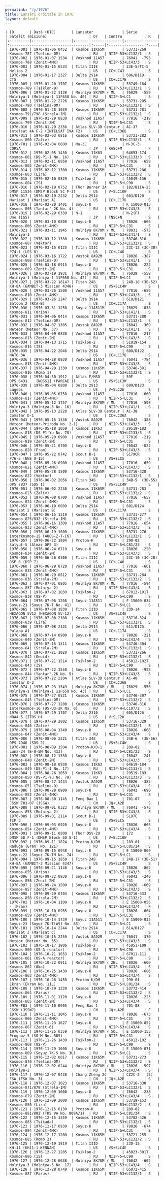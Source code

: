 ```yaml
---
permalink: "/y/1976"
title: Lansări orbitale în 1976
layout: default
---
```


    | ID       | Dată (UTC)       | Lansator             | Serie          | Satelit (misiune)                   | Or   | Centru          | R   |
    |:---------|:-----------------|:---------------------|:---------------|:------------------------------------|:-----|:----------------|:----|
    | 1976-001 | 1976-01-06 0452  | Kosmos 11K65M        | 53731-269      | Kosmos-787 (Tselina-OM)             | RU   | NIIP-53+LC132/1 | S   |
    | 1976-002 | 1976-01-07 1534  | Voskhod 11A57        | 76041  -793    | Kosmos-788 (Zenit-4MK)              | RU   | NIIP-53+LC43/3  | S   |
    | 1976-003 | 1976-01-15 0534  | Titan IIIE           | 23E-5/TC-5     | Helios 2                            | US   | CC+LC41         | S   |
    | 1976-004 | 1976-01-17 2327  | Delta 2914           | 606/D119       | CTS                                 | US   | CC+LC17B        | S   |
    | 1976-005 | 1976-01-20 1707  | Kosmos 11K65M        | 53749-164      | Kosmos-789 (Tsiklon-B)              | RU   | NIIP-53+LC132/1 | S   |
    | 1976-006 | 1976-01-22 1138  | Molniya 8K78M / ML   | 76029  -559    | Molniya-1 (Molniya-1 11F658 No. 40) | RU   | NIIP-5+LC1      | S   |
    | 1976-007 | 1976-01-22 2226  | Kosmos 11K65M        | 53731-285      | Kosmos-790 (Tselina-OM)             | RU   | NIIP-53+LC132/1 | S   |
    | 1976-008 | 1976-01-28 1039  | Kosmos 11K65M        | 53731-281      | Kosmos-791/798 (Strela-1M)          | RU   | NIIP-53+LC132/1 | S   |
    | 1976-009 | 1976-01-29 0830  | Voskhod 11A57        | 77016  -218    | Kosmos-799 (Zenit-2M)               | RU   | NIIP-5+LC31     | S   |
    | 1976-010 | 1976-01-29 2356  | Atlas SLV-3D Centaur | AC-37          | Intelsat 4A F-2 (INTELSAT IVA F2)   | US   | CC+LC36B        | S   |
    | 1976-011 | 1976-02-03 0816  | Kosmos 11K65M        | 53721-282      | Kosmos-800 (Zaliv)                  | RU   | NIIP-53+LC132/1 | S   |
    | 1976-F01 | 1976-02-04 0600  | Mu-3C                | M-3C-3         | CORSA                               | JP   | KASC+M          | F   |
    | 1976-012 | 1976-02-05 1430  | Kosmos 11K63         | 64653-174      | Kosmos-801 (DS-P1-I No. 16)         | RU   | NIIP-53+LC133/3 | S   |
    | 1976-013 | 1976-02-11 0850  | Voskhod 11A57        | 77016  -658    | Kosmos-802 (Zenit-4MK)              | RU   | NIIP-5+LC31     | S   |
    | 1976-014 | 1976-02-12 1300  | Kosmos 11K65M        | 53731-286      | Kosmos-803 (Lira)                   | RU   | NIIP-53+LC132/2 | S   |
    | 1976-015 | 1976-02-16 0829  | Tsiklon-2            | 45049-156      | Kosmos-804 (IS)                     | RU   | NIIP-5+LC90     | S   |
    | 1976-016 | 1976-02-19 0752  | Thor Burner 2A       | 182/BIIA-25    | DMSP 11534 (DMSP Block 5C F-3)      | US   | V+SLC10W        | S   |
    | 1976-017 | 1976-02-19 2232  | Delta 2914           | 603/D120       | Marisat 1 (Marisat A)               | US   | CC+LC17B        | S   |
    | 1976-018 | 1976-02-20 1401  | Soyuz-U              | K 15000-013    | Kosmos-805 (Yantar'-2K No. 4)       | RU   | NIIP-53+LC43/3  | S   |
    | 1976-019 | 1976-02-29 0330  | N-1                  | N-2(F)         | Ume (ISS)                           | JP   | TNSC+N          | S   |
    | 1976-020 | 1976-03-10 0800  | Soyuz-U              | 78026  -666    | Kosmos-806 (Zenit-4MK)              | RU   | NIIP-5+LC31     | S   |
    | 1976-021 | 1976-03-11 1945  | Molniya 8K78M / ML   | 78031  -575    | Molniya-1                           | RU   | NIIP-53+LC41/1  | S   |
    | 1976-022 | 1976-03-12 1330  | Kosmos 11K65M        | 53746-310      | Kosmos-807 (Vektor)                 | RU   | NIIP-53+LC132/1 | S   |
    | 1976-023 | 1976-03-15 0125  | Titan IIIC           | 23C-12 (3C-30) | P74-1 (LES 8)                       | US   | CC+LC40         | S   |
    | 1976-024 | 1976-03-16 1722  | Vostok 8A92M         | 78026  -387    | Kosmos-808 (Tselina-D)              | RU   | NIIP-53+LC41/1  | S   |
    | 1976-025 | 1976-03-18 0915  | Soyuz-U              | 78026  -222    | Kosmos-809 (Zenit-2M)               | RU   | NIIP-5+LC31     | S   |
    | 1976-026 | 1976-03-19 1931  | Molniya 8K78M / ML   | 76029  -558    | Molniya-1 (Molniya-1 11F658 No. 42) | RU   | NIIP-5+LC1      | S   |
    | 1976-027 | 1976-03-22 1814? | Titan 24B            | 24B-18 (3B-52) | KH-8A (GAMBIT-3 Mission 4346)       | US   | VS+SLC4W        | S   |
    | 1976-028 | 1976-03-26 1500  | Voskhod 11A57        | 77016  -656    | Kosmos-810 (Zenit-4MK)              | RU   | NIIP-53+LC43/3  | S   |
    | 1976-029 | 1976-03-26 2247  | Delta 3914           | 610/D121       | Satcom 2 (RCA-B)                    | US   | CC+LC17A        | S   |
    | 1976-030 | 1976-03-31 1250  | Soyuz 11A511M        | 76029  -838    | Kosmos-811 (Orion)                  | RU   | NIIP-53+LC41/1  | S   |
    | 1976-031 | 1976-04-06 0414  | Kosmos 11K65M        | 53731-280      | Kosmos-812 (Tselina-OM)             | RU   | NIIP-53+LC132/1 | S   |
    | 1976-032 | 1976-04-07 1305  | Vostok 8A92M         | 76041  -369    | Meteor (Meteor No. 37)              | RU   | NIIP-53+LC41/1  | S   |
    | 1976-033 | 1976-04-09 0830  | Voskhod 11A57        | 77016  -217    | Kosmos-813 (Zenit-2M)               | RU   | NIIP-53+LC43/3  | S   |
    | 1976-034 | 1976-04-13 1715  | Tsiklon-2            | 51019-154      | Kosmos-814 (IS)                     | RU   | NIIP-5+LC90     | S   |
    | 1976-035 | 1976-04-22 2046  | Delta 2914           | 608/D122       | NATO 3A                             | US   | CC+LC17B        | S   |
    | 1976-036 | 1976-04-28 0930  | Voskhod 11A57        | 76041  -784    | Kosmos-815 (Zenit-4MK)              | RU   | NIIP-53+LC43/3  | S   |
    | 1976-037 | 1976-04-28 1330  | Kosmos 11K65M        | 53746-301      | Kosmos-816 (Romb 1)                 | RU   | NIIP-53+LC132/1 | S   |
    | 1976-038 | 1976-04-30 1912  | Atlas F/MSD          | 59F            | OPS 6431    [NOSS1] (PARCAE 1)      | US   | VS+SLC3W        | S   |
    | 1976-039 | 1976-05-04 0800  | Delta 2913           | 609/D123       | Lageos                              | US   | V+SLC2W         | S   |
    | 1976-040 | 1976-05-05 0750  | Voskhod 11A57        | 77016  -660    | Kosmos-817 (Zenit-4MK)              | RU   | NIIP-5+LC31     | S   |
    | 1976-041 | 1976-05-12 1757  | Molniya 8K78M / ML   | 77016  -598    | Molniya-3 (Molniya-3 No. 16)        | RU   | NIIP-53+LC41/1  | S   |
    | 1976-042 | 1976-05-13 2228  | Atlas SLV-3D Centaur | AC-38          | Comstar D-1                         | US   | CC+LC36A        | S   |
    | 1976-043 | 1976-05-15 1330  | Vostok 8A92M         | 76042  -388    | Meteor (Meteor-Priroda No. 2-1)     | RU   | NIIP-53+LC43/3  | S   |
    | 1976-044 | 1976-05-18 1059  | Kosmos 11K63         | 29519-182      | Kosmos-818 (DS-P1-Yu No. 78)        | RU   | NIIP-53+LC133/3 | S   |
    | 1976-045 | 1976-05-20 0900  | Voskhod 11A57        | 77016  -219    | Kosmos-819 (Zenit-2M)               | RU   | NIIP-5+LC31     | S   |
    | 1976-046 | 1976-05-21 0700  | Soyuz-U              | 76042  -022    | Kosmos-820 (Fram)                   | RU   | NIIP-53+LC43/3  | S   |
    | 1976-047 | 1976-05-22 0742  | Scout B-1            | S179CR         | P76-5 (NNS O-15)                    | US   | VS+SLC5         | S   |
    | 1976-048 | 1976-05-26 0900  | Voskhod 11A57        | 77016  -659    | Kosmos-821 (Zenit-4MK)              | RU   | NIIP-53+LC43/3  | S   |
    | 1976-049 | 1976-05-28 1500  | Kosmos 11K65M        | 53716-328      | Kosmos-822 (Vektor)                 | RU   | NIIP-53+LC132/1 | S   |
    | 1976-050 | 1976-06-02 2056  | Titan 34B            | 34B-5  (3B-55) | OPS 7837 (SDS 1)                    | US   | VS+SLC4W        | S   |
    | 1976-051 | 1976-06-02 2230  | Kosmos 11K65M        | 53731-283      | Kosmos-823 (Zaliv)                  | RU   | NIIP-53+LC132/2 | S   |
    | 1976-052 | 1976-06-08 0700  | Voskhod 11A57        | 77016  -657    | Kosmos-824 (Zenit-4MK)              | RU   | NIIP-5+LC31     | S   |
    | 1976-053 | 1976-06-10 0009  | Delta 2914           | 601/D124       | Marisat 2 (Marisat B)               | US   | CC+LC17A        | S   |
    | 1976-054 | 1976-06-15 1319  | Kosmos 11K65M        | 53731-277      | Kosmos-825/832 (Strela-1M)          | RU   | NIIP-53+LC132/2 | S   |
    | 1976-055 | 1976-06-16 1309  | Voskhod 11A57        | 77016  -654    | Kosmos-833 (Zenit-4MK)              | RU   | NIIP-53+LC43/3  | S   |
    | 1976-056 | 1976-06-19 1600  | Kosmos 11K65M        | 53731-276      | Interkosmos-15 (AUOS-Z-T-IK)        | RU   | NIIP-53+LC132/1 | S   |
    | 1976-057 | 1976-06-22 1804  | Proton-K             | 290-02         | Salyut-5 (Almaz OPS 3)              | RU   | NIIP-5+LC81/23  | S   |
    | 1976-058 | 1976-06-24 0710  | Soyuz-U              | 78026  -220    | Kosmos-834 (Zenit-2M)               | RU   | NIIP-53+LC43/3  | S   |
    | 1976-059 | 1976-06-26 0300  | Titan IIIC           | 23C-10 (3C-28) | DSP 6 (DSP 7)                       | US   | CC+LC40         | S   |
    | 1976-060 | 1976-06-29 0720  | Voskhod 11A57        | 77016  -661    | Kosmos-835 (Zenit-4MK)              | RU   | NIIP-5+LC31     | S   |
    | 1976-061 | 1976-06-29 0812  | Kosmos 11K65M        | 53731-284      | Kosmos-836 (Strela-2M)              | RU   | NIIP-53+LC132/2 | S   |
    | 1976-062 | 1976-07-01 0805  | Molniya 8K78M / ML   | 77016  -594    | Kosmos-837 (Molniya-2)              | RU   | NIIP-53+LC43/4  | S   |
    | 1976-063 | 1976-07-02 1030  | Tsiklon-2            | 67012-101T     | Kosmos-838 (US-P)                   | RU   | NIIP-5+LC90     | S   |
    | 1976-064 | 1976-07-06 1208  | Soyuz 11A511         | F 15000-034    | Soyuz-21 (Soyuz 7K-T No. 41)        | RU   | NIIP-5+LC1      | S   |
    | 1976-065 | 1976-07-08 1830  | Titan IIID           | 23D-14         | HEXAGON SV12 (HEXAGON SV-12)        | US   | VS+SLC4E        | S   |
    | 1976-067 | 1976-07-08 2108  | Kosmos 11K65M        | 53716-324      | Kosmos-839 (Lira)                   | RU   | NIIP-53+LC132/1 | S   |
    | 1976-066 | 1976-07-08 2331  | Delta 2914           | 611/D125       | Palapa A1                           | US   | CC+LC17A        | S   |
    | 1976-068 | 1976-07-14 0900  | Soyuz-U              | 78026  -221    | Kosmos-840 (Zenit-2M)               | RU   | NIIP-53+LC43/4  | S   |
    | 1976-069 | 1976-07-15 1311  | Kosmos 11K65M        | 53746-304      | Kosmos-841 (Strela-2M)              | RU   | NIIP-53+LC132/1 | S   |
    | 1976-070 | 1976-07-21 1020  | Kosmos 11K65M        | 53731-266      | Kosmos-842 (Geoid)                  | RU   | NIIP-53+LC132/1 | S   |
    | 1976-071 | 1976-07-21 1514  | Tsiklon-2            | 45012-102T     | Kosmos-843 (IS)                     | RU   | NIIP-5+LC90     | S   |
    | 1976-072 | 1976-07-22 1540  | Soyuz-U              | 78026  -958    | Kosmos-844 (Yantar'-2K No. 5)       | RU   | NIIP-53+LC43/3  | S   |
    | 1976-073 | 1976-07-22 2204  | Atlas SLV-3D Centaur | AC-40          | Comstar D-2                         | US   | CC+LC36B        | S   |
    | 1976-074 | 1976-07-23 1549  | Molniya 8K78M / ML   | 76029  -556    | Molniya-1 (Molniya-1 11F658 No. 43) | RU   | NIIP-5+LC1      | S   |
    | 1976-075 | 1976-07-27 0521  | Kosmos 11K65M        | 53746-307      | Kosmos-845 (Tselina-OM)             | RU   | NIIP-53+LC132/2 | S   |
    | 1976-076 | 1976-07-27 1200  | Kosmos 11K65M        | 53746-316      | Interkosmos-16 (DS-U3-IK No. 6)     | RU   | GTsP-4+LC107/2  | S   |
    | 1976-077 | 1976-07-29 1707  | Delta 2310           | 605/D126       | NOAA 5 (ITOS H)                     | US   | V+SLC2W         | S   |
    | 1976-078 | 1976-07-29 2002  | Kosmos 11K65M        | 53716-329      | Kosmos-846 (Zaliv)                  | RU   | NIIP-53+LC132/1 | S   |
    | 1976-079 | 1976-08-04 1340  | Soyuz-U              | 78026  -668    | Kosmos-847 (Zenit-4MK)              | RU   | NIIP-53+LC43/4  | S   |
    | 1976-080 | 1976-08-06 2221  | Titan 34B            | 34B-6  (3B-56) | OPS 7940 (SDS 2)                    | US   | VS+SLC4W        | S   |
    | 1976-081 | 1976-08-09 1504  | Proton-K/D-1         | 288-02         | Luna-24 (E-8-5M No. 413)            | RU   | NIIP-5+LC81/23  | S   |
    | 1976-082 | 1976-08-12 1330  | Soyuz-U              | 76042  -241    | Kosmos-848 (Zenit-2M)               | RU   | NIIP-53+LC43/3  | S   |
    | 1976-083 | 1976-08-18 0930  | Kosmos 11K63         | 64619-184      | Kosmos-849 (DS-P1-I No. 17)         | RU   | NIIP-53+LC133/3 | S   |
    | 1976-084 | 1976-08-26 1059  | Kosmos 11K63         | 29519-183      | Kosmos-850 (DS-P1-Yu No. 79)        | RU   | NIIP-53+LC133/3 | S   |
    | 1976-085 | 1976-08-27 1434  | Vostok 8A92M         | 78026  -385    | Kosmos-851 (Tselina-D)              | RU   | NIIP-53+LC43/4  | S   |
    | 1976-086 | 1976-08-28 0900  | Soyuz-U              | 76042  -690    | Kosmos-852 (Zenit-4MK)              | RU   | NIIP-5+LC31     | S   |
    | 1976-087 | 1976-08-30 1145  | Feng Bao 1           | 701-07         | JSSW 701-07 (JSSW)                  | CN   | JQ+LA2B         | S   |
    | 1976-088 | 1976-09-01 0323  | Molniya 8K78M / ML   | 76041  -576    | Kosmos-853 (Molniya-2)              | RU   | NIIP-53+LC43/3  | S   |
    | 1976-089 | 1976-09-01 2114  | Scout D-1            | S197C          | TIP 3                               | US   | VS+SLC5         | S   |
    | 1976-090 | 1976-09-03 0920  | Soyuz-U              | 78026  -665    | Kosmos-854 (Zenit-4MK)              | RU   | NIIP-53+LC43/4  | S   |
    | 1976-091 | 1976-09-11 0800  | Thor DSV-2U          | 172            | DMSP 5D F-1 (DMSP Block 5D S-1)     | US   | V+SLC10W        | S   |
    | 1976-092 | 1976-09-11 1824  | Proton-K/DM          | 289-01         | Raduga (Gran' No. 12L)              | RU   | NIIP-5+LC81/24  | S   |
    | 1976-093 | 1976-09-15 0948  | Soyuz-U              | E 15000-069    | Soyuz-22 (Soyuz 7K-TM No. 74)       | RU   | NIIP-5+LC1      | S   |
    | 1976-094 | 1976-09-15 1850  | Titan 24B            | 24B-17 (3B-51) | KH-8A (GAMBIT-3 Mission 4347)       | US   | VS+SLC4W        | S   |
    | 1976-095 | 1976-09-21 1140  | Soyuz-U              | 78026  -862    | Kosmos-855 (Orion)                  | RU   | NIIP-53+LC43/3  | S   |
    | 1976-096 | 1976-09-22 0930  | Soyuz-U              | 76042  -240    | Kosmos-856 (Zenit-2M)               | RU   | NIIP-5+LC31     | S   |
    | 1976-097 | 1976-09-24 1500  | Soyuz-U              | 78026  -669    | Kosmos-857 (Zenit-4MK)              | RU   | NIIP-53+LC43/3  | S   |
    | 1976-098 | 1976-09-29 0704  | Kosmos 11K65M        | 53716-333      | Kosmos-858 (Strela-2M)              | RU   | NIIP-53+LC132/2 | S   |
    | 1976-F02 | 1976-10-04 1100  | Soyuz-U              | E 15000-056    | - (Fram)                            | RU   | NIIP-53+LC43/4  | F   |
    | 1976-099 | 1976-10-10 0935  | Soyuz-U              | 78026  -664    | Kosmos-859 (Zenit-4MK)              | RU   | NIIP-5+LC31     | S   |
    | 1976-100 | 1976-10-14 1739  | Soyuz 11A511         | E 15000-035    | Soyuz-23 (Soyuz 7K-T(A9) No. 65)    | RU   | NIIP-5+LC1      | S   |
    | 1976-101 | 1976-10-14 2244  | Delta 2914           | 614/D127       | Marisat 3 (Marisat C)               | US   | CC+LC17A        | S   |
    | 1976-102 | 1976-10-15 2259  | Vostok 8A92M         | 76041  -370    | Meteor (Meteor No. 35)              | RU   | NIIP-53+LC43/3  | S   |
    | 1976-103 | 1976-10-17 1806  | Tsiklon-2            | 45051-109      | Kosmos-860 (US-A reactor)           | RU   | NIIP-5+LC90     | S   |
    | 1976-104 | 1976-10-21 1653  | Tsiklon-2            | 67011-111      | Kosmos-861 (US-A reactor)           | RU   | NIIP-5+LC90     | S   |
    | 1976-105 | 1976-10-22 0911  | Molniya 8K78M / 2BL  | 78026  -600    | Kosmos-862 (Oko)                    | RU   | NIIP-53+LC43/4  | S   |
    | 1976-106 | 1976-10-25 1430  | Soyuz-U              | 78026  -686    | Kosmos-863 (Zenit-4MK)              | RU   | NIIP-53+LC43/4  | S   |
    | 1976-107 | 1976-10-26 1450  | Proton-K/DM          | 290-01         | Ekran (Ekran No. 11L)               | RU   | NIIP-5+LC81/24  | S   |
    | 1976-108 | 1976-10-29 1239  | Kosmos 11K65M        | 53772-414      | Kosmos-864 (Parus)                  | RU   | NIIP-53+LC132/2 | S   |
    | 1976-109 | 1976-11-01 1120  | Soyuz-U              | 78026  -223    | Kosmos-865 (Zenit-2M)               | RU   | NIIP-53+LC43/4  | S   |
    | 1976-F03 | 1976-11-10 0905  | Feng Bao 1           | 701-08         | JSSW (JSSW?)                        | CN   | JQ+LA2B         | F   |
    | 1976-110 | 1976-11-11 1045  | Soyuz-U              | 78026  -673    | Kosmos-866 (Zenit-4MK)              | RU   | NIIP-5+LC31     | S   |
    | 1976-111 | 1976-11-23 1627  | Soyuz-U              | E 15000-052    | Kosmos-867 (Zenit-6)                | RU   | NIIP-53+LC43/4  | S   |
    | 1976-112 | 1976-11-25 0359  | Molniya 8K78M / SOL  | E 15000-153    | Prognoz-5 (SO-M No. 505)            | RU   | NIIP-5+LC31     | S   |
    | 1976-113 | 1976-11-26 1430  | Tsiklon-2            | 45012-102      | Kosmos-868 (US-P)                   | RU   | NIIP-5+LC90     | S   |
    | 1976-114 | 1976-11-29 1600  | Soyuz-U              | E 15000-071    | Kosmos-869 (Soyuz 7K-S No. 3L)      | RU   | NIIP-5+LC1      | S   |
    | 1976-115 | 1976-12-02 0017  | Kosmos 11K65M        | 53731-273      | Kosmos-870 (Tselina-OM)             | RU   | NIIP-53+LC132/2 | S   |
    | 1976-116 | 1976-12-02 0244  | Molniya 8K78M / ML   | 78026  -597    | Molniya-2                           | RU   | NIIP-53+LC43/4  | S   |
    | 1976-117 | 1976-12-07 0438  | Chang Zheng 2C       | CZ2C-2   (5)   | FSW (FSW No. 3)                     | CN   | JQ+LA2B         | S   |
    | 1976-118 | 1976-12-07 1023  | Kosmos 11K65M        | 53716-330      | Kosmos-871/878 (Strela-1M)          | RU   | NIIP-53+LC132/1 | S   |
    | 1976-119 | 1976-12-09 1000  | Soyuz-U              | 76042  -238    | Kosmos-879 (Zenit-2M)               | RU   | NIIP-53+LC43/4  | S   |
    | 1976-120 | 1976-12-09 2000  | Kosmos 11K65M        | 53719-153      | Kosmos-880 (Lira)                   | RU   | NIIP-53+LC132/2 | S   |
    | 1976-121 | 1976-12-15 0130  | Proton-K             | 289-02         | Kosmos-881/882 (TKS VA No. 009A/1)  | RU   | NIIP-5+LC81/24  | S   |
    | 1976-122 | 1976-12-15 1359  | Kosmos 11K65M        | 53782-426      | Kosmos-883 (Tsikada)                | RU   | NIIP-53+LC132/1 | S   |
    | 1976-123 | 1976-12-17 0930  | Soyuz-U              | 78026  -674    | Kosmos-884 (Zenit-4MK)              | RU   | NIIP-5+LC31     | S   |
    | 1976-124 | 1976-12-17 1200  | Kosmos 11K65M        | 53721-255      | Kosmos-885 (Romb 2)                 | RU   | NIIP-53+LC132/2 | S   |
    | 1976-125 | 1976-12-19 1819  | Titan IIID           | 23D-15         | KH-11 (KH11-1 KENNAN)               | US   | VS+SLC4E        | S   |
    | 1976-126 | 1976-12-27 1205  | Tsiklon-2            | 45023-301T     | Kosmos-886 (IS)                     | RU   | NIIP-5+LC90     | S   |
    | 1976-127 | 1976-12-28 0638  | Molniya 8K78M / ML   | 76042  -602    | Molniya-3 (Molniya-3 No. 17)        | RU   | NIIP-53+LC43/4  | S   |
    | 1976-128 | 1976-12-28 0749  | Kosmos 11K65M        | 65072-415      | Kosmos-887 (Parus)                  | RU   | NIIP-53+LC132/1 | S   |

